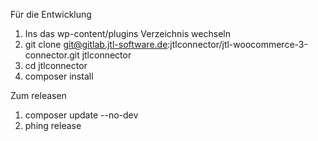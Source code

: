 Für die Entwicklung 
1. Ins das wp-content/plugins Verzeichnis wechseln
2. git clone git@gitlab.jtl-software.de:jtlconnector/jtl-woocommerce-3-connector.git jtlconnector
3. cd jtlconnector
4. composer install

Zum releasen
1. composer update --no-dev
2. phing release